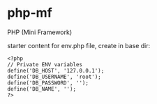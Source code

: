# php-mf
PHP (Mini Framework)

starter content for env.php file, create in base dir:
```
<?php
// Private ENV variables
define('DB_HOST', '127.0.0.1');
define('DB_USERNAME', 'root');
define('DB_PASSWORD', '');
define('DB_NAME', '');
?>
```